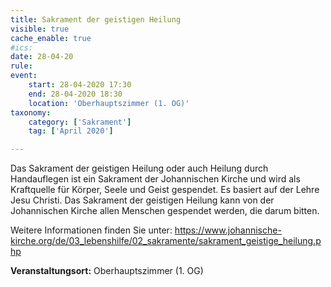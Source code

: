 ```yaml
---
title: Sakrament der geistigen Heilung
visible: true
cache_enable: true
#ics: 
date: 28-04-20
rule: 
event:
	start: 28-04-2020 17:30
	end: 28-04-2020 18:30
	location: 'Oberhauptszimmer (1. OG)'
taxonomy:
	category: ['Sakrament']
	tag: ['April 2020']

---
```

Das Sakrament der geistigen Heilung oder auch Heilung durch Handauflegen ist ein Sakrament der Johannischen Kirche und wird als Kraftquelle für Körper, Seele und Geist gespendet. Es basiert auf der Lehre Jesu Christi. Das Sakrament der geistigen Heilung kann von der Johannischen Kirche allen Menschen gespendet werden, die darum bitten.

Weitere Informationen finden Sie unter:
https://www.johannische-kirche.org/de/03_lebenshilfe/02_sakramente/sakrament_geistige_heilung.php



**Veranstaltungsort:** Oberhauptszimmer (1. OG)

